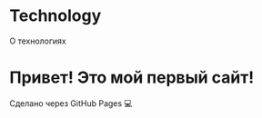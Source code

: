 # Technology
О технологиях
<!DOCTYPE html>
<html>
<head>
</head>
<body>
  <h1>Привет! Это мой первый сайт!</h1>
  <p>Сделано через GitHub Pages 💻</p>
</body>
</html>
